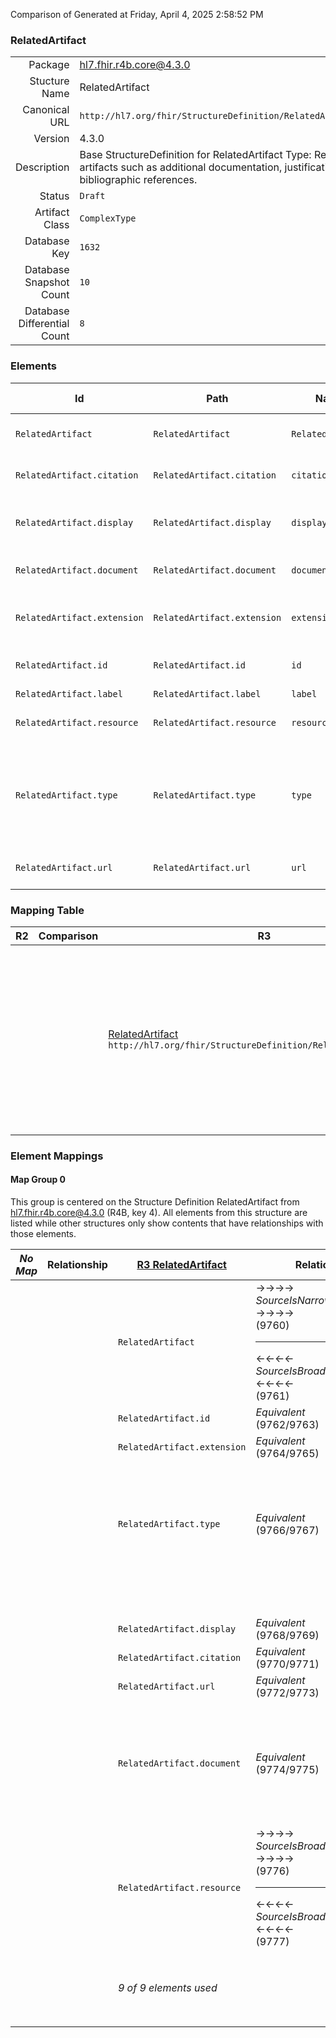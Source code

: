 Comparison of 
Generated at Friday, April 4, 2025 2:58:52 PM

### RelatedArtifact

|      |     |
| ---: | --- |
| Package | hl7.fhir.r4b.core@4.3.0 |
| Stucture Name | RelatedArtifact |
| Canonical URL | `http://hl7.org/fhir/StructureDefinition/RelatedArtifact` |
| Version | 4.3.0 |
| Description | Base StructureDefinition for RelatedArtifact Type: Related artifacts such as additional documentation, justification, or bibliographic references. |
| Status | `Draft` |
| Artifact Class | `ComplexType` |
| Database Key | `1632` |
| Database Snapshot Count | `10` |
| Database Differential Count | `8` |

### Elements

| Id | Path | Name | Base Path | Short | Cardinality | Collated Type | Binding Strength | Binding Value Set |
| -- | ---- | ---- | --------- | ----- | ----------- | ------------- | ---------------- | ----------------- |
| `RelatedArtifact` | `RelatedArtifact` | `RelatedArtifact` | RelatedArtifact | Related artifacts for a knowledge resource | 0..* | RelatedArtifact |  |  |
| `RelatedArtifact.citation` | `RelatedArtifact.citation` | `citation` | RelatedArtifact.citation | Bibliographic citation for the artifact | 0..1 | markdown |  |  |
| `RelatedArtifact.display` | `RelatedArtifact.display` | `display` | RelatedArtifact.display | Brief description of the related artifact | 0..1 | string |  |  |
| `RelatedArtifact.document` | `RelatedArtifact.document` | `document` | RelatedArtifact.document | What document is being referenced | 0..1 | Attachment |  |  |
| `RelatedArtifact.extension` | `RelatedArtifact.extension` | `extension` | Element.extension | Additional content defined by implementations | 0..* | Extension |  |  |
| `RelatedArtifact.id` | `RelatedArtifact.id` | `id` | Element.id | Unique id for inter-element referencing | 0..1 | id |  |  |
| `RelatedArtifact.label` | `RelatedArtifact.label` | `label` | RelatedArtifact.label | Short label | 0..1 | string |  |  |
| `RelatedArtifact.resource` | `RelatedArtifact.resource` | `resource` | RelatedArtifact.resource | What resource is being referenced | 0..1 | canonical(http://hl7.org/fhir/StructureDefinition/Resource) |  |  |
| `RelatedArtifact.type` | `RelatedArtifact.type` | `type` | RelatedArtifact.type | documentation \| justification \| citation \| predecessor \| successor \| derived-from \| depends-on \| composed-of | 1..1 | code | `Required` | `http://hl7.org/fhir/ValueSet/related-artifact-type|4.3.0` |
| `RelatedArtifact.url` | `RelatedArtifact.url` | `url` | RelatedArtifact.url | Where the artifact can be accessed | 0..1 | url |  |  |
### Mapping Table

| R2 | Comparison | R3 | Comparison | R4 | Comparison | R4B | Comparison | R5
| --- | --- | --- | --- | --- | --- | --- | --- | ---
| | | [RelatedArtifact](/docs/R3/ComplexTypes/RelatedArtifact.md)<br/> `http://hl7.org/fhir/StructureDefinition/RelatedArtifact\|3.0.2` | →→→→→→→<br/>`RelatedTo`<br/>- DBKey: `409`<br/>- Reviewed: `n/a`<br/>- By: `n/a`<br/>→→→→→→→<hr/>←←←←←←←<br/>`SourceIsBroaderThanTarget`<br/>- DBKey: `605`<br/>- Reviewed: `n/a`<br/>- By: `n/a`<br/>←←←←←←←| [RelatedArtifact](/docs/R4/ComplexTypes/RelatedArtifact.md)<br/> `http://hl7.org/fhir/StructureDefinition/RelatedArtifact\|4.0.1` | →→→→→→→<br/>`Equivalent`<br/>- DBKey: `1375`<br/>- Reviewed: `n/a`<br/>- By: `n/a`<br/>→→→→→→→<hr/>←←←←←←←<br/>`Equivalent`<br/>- DBKey: `1376`<br/>- Reviewed: `n/a`<br/>- By: `n/a`<br/>←←←←←←←| [RelatedArtifact](/docs/R4B/ComplexTypes/RelatedArtifact.md)<br/> `http://hl7.org/fhir/StructureDefinition/RelatedArtifact\|4.3.0` | →→→→→→→<br/>`RelatedTo`<br/>- DBKey: `920`<br/>- Reviewed: `n/a`<br/>- By: `n/a`<br/>→→→→→→→<hr/>←←←←←←←<br/>`SourceIsBroaderThanTarget`<br/>- DBKey: `1149`<br/>- Reviewed: `n/a`<br/>- By: `n/a`<br/>←←←←←←←| [RelatedArtifact](/docs/R5/ComplexTypes/RelatedArtifact.md)<br/> `http://hl7.org/fhir/StructureDefinition/RelatedArtifact\|5.0.0` 

### Element Mappings


#### Map Group 0

This group is centered on the Structure Definition RelatedArtifact from hl7.fhir.r4b.core@4.3.0 (R4B, key 4).
All elements from this structure are listed while other structures only show contents that have relationships with those elements.

| *No Map* | Relationship | [R3 RelatedArtifact](/docs/R3/ComplexTypes/RelatedArtifact.md)| Relationship | [R4 RelatedArtifact](/docs/R4/ComplexTypes/RelatedArtifact.md)| Relationship | R4B RelatedArtifact| Relationship | [R5 RelatedArtifact](/docs/R5/ComplexTypes/RelatedArtifact.md)
| --- | --- | --- | --- | --- | --- | --- | --- | ---
| | | `RelatedArtifact`| →→→→ _SourceIsNarrowerThanTarget_ →→→→ <br/>(9760)<hr/>←←←← _SourceIsBroaderThanTarget_ ←←←← <br/>(9761)| `RelatedArtifact`| _Equivalent_<br/>(21229/21230)| **`RelatedArtifact`**| →→→→ _SourceIsNarrowerThanTarget_ →→→→ <br/>(36299)<hr/>←←←← _SourceIsBroaderThanTarget_ ←←←← <br/>(36300)| `RelatedArtifact`
| | | `RelatedArtifact.id`| _Equivalent_<br/>(9762/9763)| `RelatedArtifact.id`| _Equivalent_<br/>(21231/21232)| **`RelatedArtifact.id`**| _Equivalent_<br/>(36301/36302)| `RelatedArtifact.id`
| | | `RelatedArtifact.extension`| _Equivalent_<br/>(9764/9765)| `RelatedArtifact.extension`| _Equivalent_<br/>(21233/21234)| **`RelatedArtifact.extension`**| _Equivalent_<br/>(36303/36304)| `RelatedArtifact.extension`
| | | `RelatedArtifact.type`| _Equivalent_<br/>(9766/9767)| `RelatedArtifact.type`| _Equivalent_<br/>(21235/21236)| **`RelatedArtifact.type`**| →→→→ _SourceIsNarrowerThanTarget_ →→→→ <br/>(36305)<hr/>←←←← _SourceIsBroaderThanTarget_ ←←←← <br/>(36306)| `RelatedArtifact.type`
| | | | | `RelatedArtifact.label`| _Equivalent_<br/>(21237/21238)| **`RelatedArtifact.label`**| _Equivalent_<br/>(36307/36308)| `RelatedArtifact.label`
| | | `RelatedArtifact.display`| _Equivalent_<br/>(9768/9769)| `RelatedArtifact.display`| _Equivalent_<br/>(21239/21240)| **`RelatedArtifact.display`**| _Equivalent_<br/>(36309/36310)| `RelatedArtifact.display`
| | | `RelatedArtifact.citation`| _Equivalent_<br/>(9770/9771)| `RelatedArtifact.citation`| _Equivalent_<br/>(21241/21242)| **`RelatedArtifact.citation`**| _Equivalent_<br/>(36311/36312)| `RelatedArtifact.citation`
| | | `RelatedArtifact.url`| _Equivalent_<br/>(9772/9773)| `RelatedArtifact.url`| _Equivalent_<br/>(21243/21244)| **`RelatedArtifact.url`**| | | 
| | | `RelatedArtifact.document`| _Equivalent_<br/>(9774/9775)| `RelatedArtifact.document`| _Equivalent_<br/>(21245/21246)| **`RelatedArtifact.document`**| →→→→ _SourceIsNarrowerThanTarget_ →→→→ <br/>(36314)<hr/>←←←← _SourceIsBroaderThanTarget_ ←←←← <br/>(36315)| `RelatedArtifact.document`
| | | `RelatedArtifact.resource`| →→→→ _SourceIsBroaderThanTarget_ →→→→ <br/>(9776)<hr/>←←←← _SourceIsBroaderThanTarget_ ←←←← <br/>(9777)| `RelatedArtifact.resource`| _Equivalent_<br/>(21247/21248)| **`RelatedArtifact.resource`**| _Equivalent_<br/>(36316/36317)| `RelatedArtifact.resource`
| | | *9 of 9 elements used* | | *10 of 10 elements used* | | *10 of 10 elements used* | | *9 of 13 elements used* <br/>remaining elements:<br/>`RelatedArtifact.classifier`, `RelatedArtifact.publicationDate`, `RelatedArtifact.publicationStatus`, `RelatedArtifact.resourceReference`

